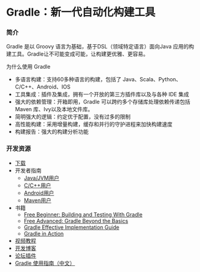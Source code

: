 # Gradle：新一代自动化构建工具
### 简介
Gradle 是以 Groovy 语言为基础，基于DSL（领域特定语言）面向Java 应用的构建工具。Gradle让不可能变成可能，让构建更优雅、更容易。

[](http://jbcdn1.b0.upaiyun.com/2015/12/3726e50d6c3d4557a56b2a905aa47dd9.png)

为什么使用 Gradle
- 多语言构建：支持60多种语言的构建，包括了 Java、Scala、Python、C/C++、Android、IOS
- 工具集成：插件及集成，拥有一个开放的第三方插件库以及与各种 IDE 集成
- 强大的依赖管理：开箱即用，Gradle 可以跨约多个存储库处理依赖传递包括 Maven 库、Ivy以及本地文件库。
- 简明强大的逻辑：约定优于配置，没有过多的限制
- 高性能构建：采用增量构建，缓存和并行的守护进程来加快构建速度
- 构建报告：强大的构建分析功能

### 开发资源
- [下载](http://gradle.org/gradle-download/)
- 开发者指南
    - [Java/JVM用户](http://gradle.org/getting-started-gradle-java/)
    - [C/C++用户](http://gradle.org/getting-started-native/)
    - [Android用户](http://gradle.org/getting-started-android/)
    - [Maven用户](http://gradle.org/migrating-a-maven-build-to-gradle/)
- 书籍
    - [Free Beginner: Building and Testing With Gradle](http://www2.gradle.com/l/68052/2015-01-13/6dm)
    - [Free Advanced: Gradle Beyond the Basics](http://www2.gradle.com/l/68052/2015-01-26/23s5)
    - [Gradle Effective Implementation Guide](https://www.packtpub.com/application-development/gradle-effective-implementation-guide)
    - [Gradle in Action](http://hao.jobbole.com/gradle/manning.com/muschko/)
- [视频教程](http://gradle.org/videos/)
- [开发博客](http://gradle.org/gradle-blog/)
- [论坛插件](http://plugins.gradle.org/)
- [Gradle 使用指南（中文）](http://wiki.jikexueyuan.com/project/gradle/)
